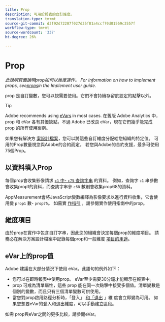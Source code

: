 ```yaml
---
title: Prop
description: 可用於報表的自訂維度。
translation-type: tm+mt
source-git-commit: d3f92d72207f027d35f81a4ccf70d01569c3557f
workflow-type: tm+mt
source-wordcount: '337'
ht-degree: 26%

---
```



# Prop

*此說明頁面說明prop如何以維度運作。 For information on how to implement props, see[props](/help/implement/vars/page-vars/prop.md)in the Implement user guide.*

prop 是自訂變數，您可以視需要使用。它們不會持續存留於設定的點擊以外。

>[!TIP]
>
>Adobe recommends using [eVars](evar.md) in most cases. 在舊版 Adobe Analytics 中，prop 和 eVar 各有其優缺點。不過 Adobe 已改良 eVar，現在它們幾乎能完成 prop 的所有使用案例。

如果您有解決方 [案設計檔案](/help/implement/prepare/solution-design.md)，您可以將這些自訂維度分配給您組織的特定值。 可用的Prop數量視您與Adobe的合約而定。 若您與Adobe的合約支援，最多可使用75個Prop。

## 以資料填入Prop

每個prop會收集影像請求 [`c1` 中- `c75` 查詢字串](/help/implement/validate/query-parameters.md) 的資料。 例如，查詢字 `c1` 串參數會收集prop1的資料，而查詢字串參 `c68` 數則會收集prop68的資料。

AppMeasurement會將JavaScript變數編譯為影像要求以進行資料收集，它會使用變 `prop1` 數- `prop75`。 如需實 [作指引](/help/implement/vars/page-vars/prop.md) ，請參閱實作使用指南中的prop。

## 維度項目

由於prop在實作中包含自訂字串，因此您的組織會決定每個prop的維度項目。 請務必在解決方案設計檔案中記錄每個prop和一般維度 [項目的用途](/help/implement/prepare/solution-design.md)。

## eVar上的prop值

 Adobe 建議在大部分情況下使用 eVar。此語句的例外如下：

* 您可以在即時報表中使用prop。 eVar至少需要30分鐘才能顯示在報表中。
* prop 可成為清單屬性，這些 prop 能在同一次點擊中接受多個值。清單變數是個別的變數，而且只有三個清單變數可供使用。
* 當您對prop啟用路徑分析時，「登入」 [和「退出](entry-dimensions.md) 」維 [](exit-dimensions.md) 度會立即變為可用。 如果您想要eVar的登入和退出維度，可以手動建立區段。

如需 [](evar.md) prop與eVar之間的更多比較，請參閱eVar。

